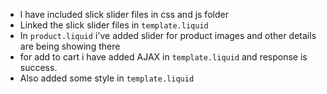 - l have included slick slider files in css and js folder
- Linked the slick slider files in `template.liquid`
- In `product.liquid` i've added slider for product images and other details are being showing there
- for add to cart i have added AJAX in `template.liquid` and response is success. 
- Also added some style in `template.liquid`
